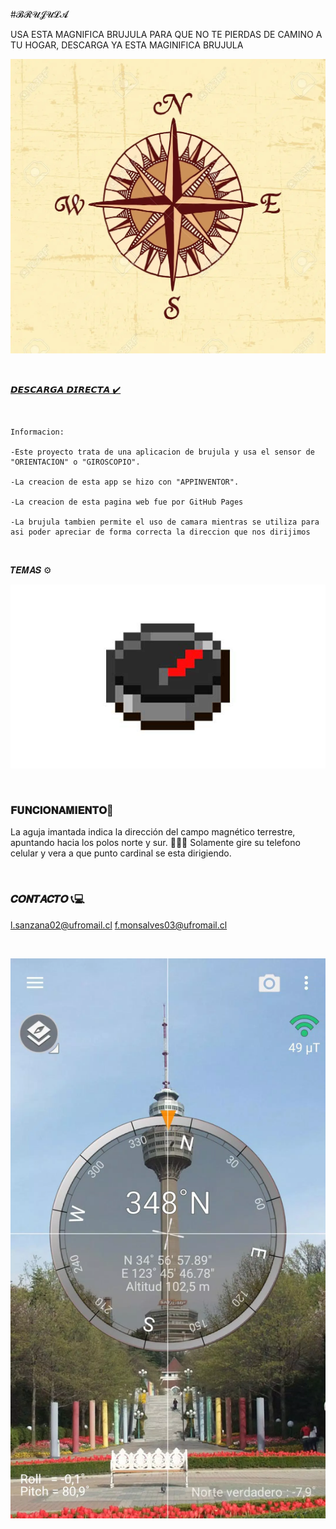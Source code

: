 #𝓑𝓡𝓤𝓙𝓤𝓛𝓐  

USA ESTA MAGNIFICA BRUJULA PARA QUE NO TE PIERDAS DE CAMINO A TU HOGAR, DESCARGA YA ESTA MAGINIFICA BRUJULA


![Image](https://github.com/lucianosp123/brujula/blob/main/brujula.webp)
<p>&nbsp;</p>



[𝘿𝙀𝙎𝘾𝘼𝙍𝙂𝘼 𝘿𝙄𝙍𝙀𝘾𝙏𝘼 ✔️](https://github.com/lucianosp123/brujula/blob/main/brujula%20(2).apk) 

<p>&nbsp;</p>

```
Informacion: 

-Este proyecto trata de una aplicacion de brujula y usa el sensor de "ORIENTACION" o "GIROSCOPIO".

-La creacion de esta app se hizo con "APPINVENTOR".

-La creacion de esta pagina web fue por GitHub Pages

-La brujula tambien permite el uso de camara mientras se utiliza para asi poder apreciar de forma correcta la direccion que nos dirijimos 

```

<p>&nbsp;</p>

 𝑻𝑬𝑴𝑨𝑺 ⚙️

![Image](https://github.com/lucianosp123/brujula/blob/main/brujula-minecraft%20(1).jpg?raw=true) 

<p>&nbsp;</p>

### 𝐅𝐔𝐍𝐂𝐈𝐎𝐍𝐀𝐌𝐈𝐄𝐍𝐓𝐎🔧
La aguja imantada indica la dirección del campo magnético terrestre, apuntando hacia los polos norte y sur. 🧭🧭🧭
Solamente gire su telefono celular y vera a que punto cardinal se esta dirigiendo.

<p>&nbsp;</p>

### 𝑪𝑶𝑵𝑻𝑨𝑪𝑻𝑶 📞💻

l.sanzana02@ufromail.cl
f.monsalves03@ufromail.cl



<p>&nbsp;</p>

![Image](https://github.com/lucianosp123/brujula/blob/main/screen-0.webp?raw=true)
